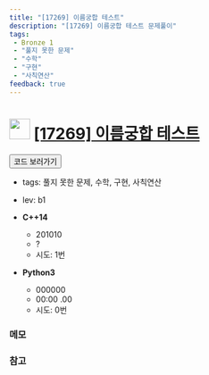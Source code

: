 ```yaml
---
title: "[17269] 이름궁합 테스트"
description: "[17269] 이름궁합 테스트 문제풀이"
tags: 
 - Bronze 1
 - "풀지 못한 문제"
 - "수학"
 - "구현"
 - "사칙연산"
feedback: true
---
```

<h1><img src="https://doky.space/assets/icpclev/b1.svg" height="37px"> <a href="http://icpc.me/17269" target="_blank">[17269] 이름궁합 테스트</a></h1>

<a href="https://github.com/DokySp/acmicpc-practice/tree/master/17269"><button class="btn btn-info">코드 보러가기</button></a>

- tags: 풀지 못한 문제, 수학, 구현, 사칙연산
- lev: b1

- **C++14**

  - 201010
  - ?
  - 시도: 1번

- **Python3**
  - 000000
  - 00:00 .00
  - 시도: 0번

### 메모

### 참고
